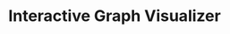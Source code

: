 ---
layout: page
title: Interactive Graph Visualizer
description: An interactive app to run different graph-based algorithms
img: assets/img/GraphViz.png
importance: 3
github : https://github.com/Kadle11/Visualization_And_Operations_On_Graphs
# category: fun
---